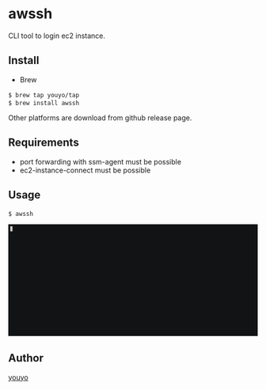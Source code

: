 # awssh

CLI tool to login ec2 instance.

## Install

- Brew

```
$ brew tap youyo/tap
$ brew install awssh
```

Other platforms are download from github release page.

## Requirements

- port forwarding with ssm-agent must be possible
- ec2-instance-connect must be possible

## Usage

```
$ awssh
```

![demo](documents/images/demo.gif)

## Author

[youyo](https://github.com/youyo)
